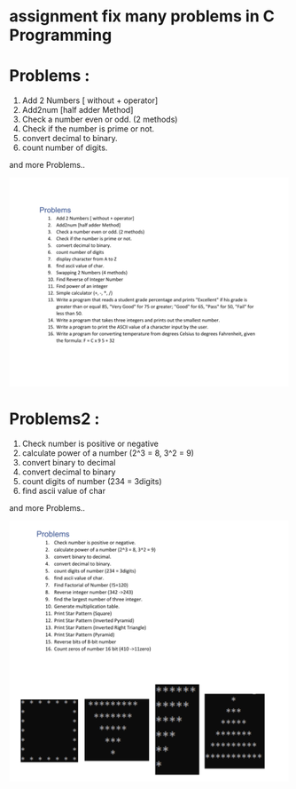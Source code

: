 # assignment fix many problems in C Programming
# Problems :

  1. Add 2 Numbers [ without + operator]
  2. Add2num [half adder Method] 
  3. Check a number even or odd. (2 methods)
  4. Check if the number is prime or not.
  5. convert decimal to binary.
  6. count number of digits.
  
  and more Problems..
  
![assignment](https://github.com/ahmed-eldesoky284/assignment/blob/main/Problems/Problems.png)

  



# Problems2 :

  1. Check number is positive or negative
  2. calculate power of a number (2^3 = 8, 3^2 = 9)
  3. convert binary to decimal
  4. convert decimal to binary
  5. count digits of number (234 = 3digits)
  6. find ascii value of char
  
  and more Problems..
  
![assignment](https://github.com/ahmed-eldesoky284/assignment/blob/main/Problems2‏/Problems2.png)


  
